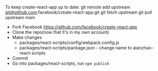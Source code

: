 To keep create-react-app up to date:
git remote add upstream git@github.com:facebook/create-react-app.git
git fetch upstream
git pull upstream main


- Fork Facebook https://github.com/facebook/create-react-app
- Clone the repo(now that it's in my own account)
- Make changes
  - packages/react-scripts/config/webpack.config.js
  - packages/react-scripts/package.json - change name to alanzhao-react-scripts
- Commit
- Go into packages/react-scripts, run `npm publish`

